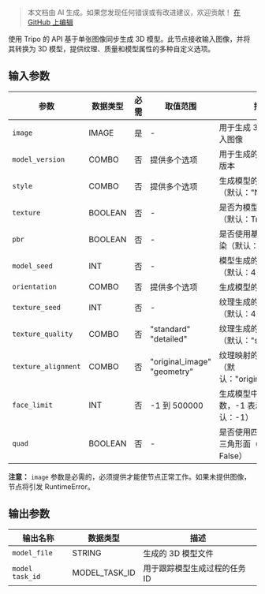 > 本文档由 AI 生成。如果您发现任何错误或有改进建议，欢迎贡献！ [在 GitHub 上编辑](https://github.com/Comfy-Org/embedded-docs/blob/main/comfyui_embedded_docs/docs/TripoImageToModelNode/zh.md)

使用 Tripo 的 API 基于单张图像同步生成 3D 模型。此节点接收输入图像，并将其转换为 3D 模型，提供纹理、质量和模型属性的多种自定义选项。

## 输入参数

| 参数 | 数据类型 | 必需 | 取值范围 | 描述 |
|-----------|-----------|----------|-------|-------------|
| `image` | IMAGE | 是 | - | 用于生成 3D 模型的输入图像 |
| `model_version` | COMBO | 否 | 提供多个选项 | 用于生成的 Tripo 模型版本 |
| `style` | COMBO | 否 | 提供多个选项 | 生成模型的风格设置（默认："None"） |
| `texture` | BOOLEAN | 否 | - | 是否为模型生成纹理（默认：True） |
| `pbr` | BOOLEAN | 否 | - | 是否使用基于物理的渲染（默认：True） |
| `model_seed` | INT | 否 | - | 模型生成的随机种子（默认：42） |
| `orientation` | COMBO | 否 | 提供多个选项 | 生成模型的方向设置 |
| `texture_seed` | INT | 否 | - | 纹理生成的随机种子（默认：42） |
| `texture_quality` | COMBO | 否 | "standard"<br>"detailed" | 纹理生成的质量级别（默认："standard"） |
| `texture_alignment` | COMBO | 否 | "original_image"<br>"geometry" | 纹理映射的对齐方法（默认："original_image"） |
| `face_limit` | INT | 否 | -1 到 500000 | 生成模型中的最大面数，-1 表示无限制（默认：-1） |
| `quad` | BOOLEAN | 否 | - | 是否使用四边形面而非三角形面（默认：False） |

**注意：** `image` 参数是必需的，必须提供才能使节点正常工作。如果未提供图像，节点将引发 RuntimeError。

## 输出参数

| 输出名称 | 数据类型 | 描述 |
|-------------|-----------|-------------|
| `model_file` | STRING | 生成的 3D 模型文件 |
| `model task_id` | MODEL_TASK_ID | 用于跟踪模型生成过程的任务 ID |

